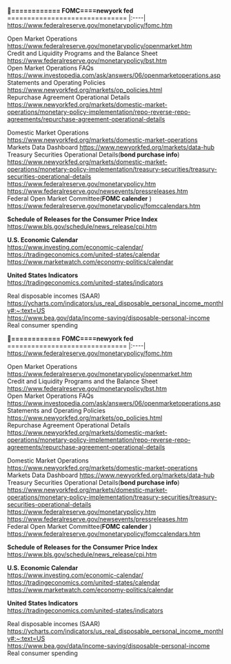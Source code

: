 

🏁**============ FOMC====newyork fed** ==============================
|:----|
https://www.federalreserve.gov/monetarypolicy/fomc.htm

Open Market Operations    
https://www.federalreserve.gov/monetarypolicy/openmarket.htm    
Credit and Liquidity Programs and the Balance Sheet    
https://www.federalreserve.gov/monetarypolicy/bst.htm   
Open Market Operations  FAQs
https://www.investopedia.com/ask/answers/06/openmarketoperations.asp
Statements and Operating Policies  https://www.newyorkfed.org/markets/op_policies.html     
Repurchase Agreement Operational Details https://www.newyorkfed.org/markets/domestic-market-operations/monetary-policy-implementation/repo-reverse-repo-agreements/repurchase-agreement-operational-details    

Domestic Market Operations https://www.newyorkfed.org/markets/domestic-market-operations      
Markets Data Dashboard  https://www.newyorkfed.org/markets/data-hub     
Treasury Securities Operational Details(**bond purchase info**)      
https://www.newyorkfed.org/markets/domestic-market-operations/monetary-policy-implementation/treasury-securities/treasury-securities-operational-details   
https://www.federalreserve.gov/monetarypolicy.htm    
https://www.federalreserve.gov/newsevents/pressreleases.htm   
Federal Open Market Committee(**FOMC calender** )   
https://www.federalreserve.gov/monetarypolicy/fomccalendars.htm   

**Schedule of Releases for the Consumer Price Index**   
https://www.bls.gov/schedule/news_release/cpi.htm    

**U.S. Economic Calendar**   
https://www.investing.com/economic-calendar/   
https://tradingeconomics.com/united-states/calendar    
https://www.marketwatch.com/economy-politics/calendar    

**United States Indicators**    
https://tradingeconomics.com/united-states/indicators   

Real disposable incomes (SAAR)   
https://ycharts.com/indicators/us_real_disposable_personal_income_monthly#:~:text=US    
https://www.bea.gov/data/income-saving/disposable-personal-income    
Real consumer spending    



🏁**============ FOMC====newyork fed** ==============================
|:----|
https://www.federalreserve.gov/monetarypolicy/fomc.htm

Open Market Operations    
https://www.federalreserve.gov/monetarypolicy/openmarket.htm    
Credit and Liquidity Programs and the Balance Sheet    
https://www.federalreserve.gov/monetarypolicy/bst.htm   
Open Market Operations  FAQs
https://www.investopedia.com/ask/answers/06/openmarketoperations.asp
Statements and Operating Policies  https://www.newyorkfed.org/markets/op_policies.html     
Repurchase Agreement Operational Details https://www.newyorkfed.org/markets/domestic-market-operations/monetary-policy-implementation/repo-reverse-repo-agreements/repurchase-agreement-operational-details    

Domestic Market Operations https://www.newyorkfed.org/markets/domestic-market-operations      
Markets Data Dashboard  https://www.newyorkfed.org/markets/data-hub     
Treasury Securities Operational Details(**bond purchase info**)      
https://www.newyorkfed.org/markets/domestic-market-operations/monetary-policy-implementation/treasury-securities/treasury-securities-operational-details   
https://www.federalreserve.gov/monetarypolicy.htm    
https://www.federalreserve.gov/newsevents/pressreleases.htm   
Federal Open Market Committee(**FOMC calender** )   
https://www.federalreserve.gov/monetarypolicy/fomccalendars.htm   

**Schedule of Releases for the Consumer Price Index**   
https://www.bls.gov/schedule/news_release/cpi.htm    

**U.S. Economic Calendar**   
https://www.investing.com/economic-calendar/   
https://tradingeconomics.com/united-states/calendar    
https://www.marketwatch.com/economy-politics/calendar    

**United States Indicators**    
https://tradingeconomics.com/united-states/indicators   

Real disposable incomes (SAAR)   
https://ycharts.com/indicators/us_real_disposable_personal_income_monthly#:~:text=US    
https://www.bea.gov/data/income-saving/disposable-personal-income    
Real consumer spending    

